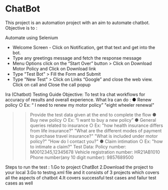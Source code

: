 # ChatBot

This project is an automation project with an aim to automate chatbot.
Objective is to :

Automate using Selenium
- Welcome Screen - Click on Notification, get that text and get into the bot.
- Type any greetings message and fetch the response message
- Menu Options click on the “Start Over” button > Click on Download Motor Policy and
Click on Download link
- Type "Test Bot" > Fill the Form and Submit
- Type "New Test" > Click on Links “Google” and close the web view. Click on call and
Close the call popup


Ira (Chatbot) Testing Guide
Objective: To test Ira chat workflows for accuracy of results and overall experience.
What Ira can do :
● Renew policy
○ Ex: “ I need to renew my motor policy”
"eight wheeler renewal"
>> Provide the test data given at the end to complete the flow
● Buy new policy
○ Ex: “I want to buy a new policy”
● General queries related to insurance
○ Ex: "how health insurance differs from life insurance?"
"What are the different modes of payment to purchase travel insurance?"
"What is included under motor policy?"
"How do I contact you?"
● Claim intimation
○ Ex: "how to intimate a claim?"
Test Data:
Policy number: M0012345,12345678
Vehicle registration number: HR21AB1010
Phone number(any 10 digit number): 9857689500

Steps to run the test :
1.Go to project ChatBot
2.Download the project to your local
3.Go to testng.xml file and it consists of 3 projects which covers all the aspects of chatbot
4.It covers successful test cases and failur test cases as well